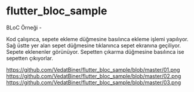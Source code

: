 # flutter_bloc_sample

BLoC Örneği -

Kod çalışınca, sepete ekleme düğmesine basılınca ekleme işlemi yapılıyor.
Sağ üstte yer alan sepet düğmesine tıklanınca sepet ekranına geçiliyor. Sepete eklenenler görünüyor.
Sepetten çıkarma düğmesine basılınca ise sepetten çıkıyorlar.

https://github.com/VedatBiner/flutter_bloc_sample/blob/master/01.png https://github.com/VedatBiner/flutter_bloc_sample/blob/master/02.png  https://github.com/VedatBiner/flutter_bloc_sample/blob/master/03.png
